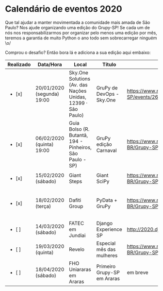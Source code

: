 # Calendário de eventos 2020

Que tal ajudar a manter movimentada a comunidade mais amada de São Paulo? Nos ajude organizando uma edição do Grupy-SP! Se cada um de nós nos responsabilizarmos por organizar pelo menos uma edição por mês, teremos a garantia de muito Python o ano todo sem sobrecarregar ninguém \o/ 

Comprou o desafio? Então bora lá e adiciona a sua edição aqui embaixo:

| Realizado | Data/Hora | Local | Título | Link | Responsáveis |
|---|---|---|---|---|---|
| <ul><li> [x] </li> | 20/01/2020 (segunda) 19:00 | Sky.One Solutions (Av. das Nações Unidas, 12399 · São Paulo)  | GruPy de DevOps - Sky.One | https://www.meetup.com/Grupy-SP/events/267066954/ | Vinicius Mesel (@vmesel) Edson (@edinhodiluviano) |
| <ul><li> [x] </li> | 06/02/2020 (quinta) 19:00 | Guia Bolso (R. Butantã, 194 - Pinheiros, São Paulo - SP)  | GruPy edição Carnaval | https://www.meetup.com/pt-BR/Grupy-SP/events/268168948/ | Pablo Aguillar (@thepabloaguilar) Paula Grangeiro (@paulagrangeiro) |
| <ul><li> [x] </li> | 15/02/2020 (sábado) | Giant Steps | Giant SciPy | https://www.meetup.com/pt-BR/Grupy-SP/events/268072921/ | Vinicius Mesel (@vmesel) |
| <ul><li> [x] </li> | 18/02/2020 (terça) |  Dafiti Group | PyData + GruPy  | https://www.meetup.com/pt-BR/Grupy-SP/events/267948962/ | Patricia Guisordi (@Patyhumanas), Edson (@edinhodiluviano), Ricardo (@ricoms) |
| <ul><li> [ ] </li> | 14/03/2020 (sábado) | FATEC em Jundiai | Django Experience SP | http://2020.djangoxp.python.org.br/ | Regis Santos (@rg3915) |
| <ul><li> [ ] </li> | 19/03/2020 (quinta) | Revelo | Especial mês das mulheres | https://www.meetup.com/pt-BR/Grupy-SP/events/269349674/ | Regis Santos (@rg3915) |
| <ul><li> [ ] </li> | 18/04/2020 (sábado) | FHO Uniararas em Araras | Primeiro Grupy-SP em Araras | em breve | Regis Santos (@rg3915) e Orlando Saraiva |
